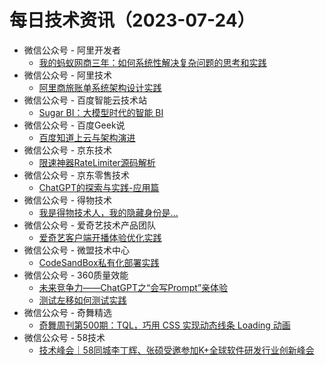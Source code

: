 # 每日技术资讯（2023-07-24）

- 微信公众号 - 阿里开发者
  - [我的蚂蚁网商三年：如何系统性解决复杂问题的思考和实践](https://mp.weixin.qq.com/s?__biz=MzIzOTU0NTQ0MA==&mid=2247533986&idx=1&sn=1c14977f70fa9eab858f3d5920498328)
- 微信公众号 - 阿里技术
  - [阿里商旅账单系统架构设计实践](https://mp.weixin.qq.com/s?__biz=Mzg4NTczNzg2OA==&mid=2247493043&idx=1&sn=e2555c72673596d4034d25a634f3757b)
- 微信公众号 - 百度智能云技术站
  - [Sugar BI：大模型时代的智能 BI](https://mp.weixin.qq.com/s?__biz=MzkxOTM4MTM3Ng==&mid=2247486606&idx=1&sn=92bd45ce6625cd0ff35ef5b19046ccb0)
- 微信公众号 - 百度Geek说
  - [百度知道上云与架构演进](https://mp.weixin.qq.com/s?__biz=Mzg5MjU0NTI5OQ==&mid=2247567737&idx=1&sn=2130017fc588ddacc3e2c9f8b1123b4a)
- 微信公众号 - 京东技术
  - [限速神器RateLimiter源码解析](https://mp.weixin.qq.com/s?__biz=MzU1MzE2NzIzMg==&mid=2247492342&idx=1&sn=1509e3b68ef83d29e74e7b8acad852a6)
- 微信公众号 - 京东零售技术
  - [ChatGPT的探索与实践-应用篇](https://mp.weixin.qq.com/s?__biz=MzUyMDAxMjQ3Ng==&mid=2247501861&idx=1&sn=0a735d9d94af3177145cb1b6606a7118)
- 微信公众号 - 得物技术
  - [我是得物技术人，我的隐藏身份是...](https://mp.weixin.qq.com/s?__biz=MzkxNTE3ODU0NA==&mid=2247494405&idx=1&sn=d48f785da7deb575fc657ab4c3d00323)
- 微信公众号 - 爱奇艺技术产品团队
  - [爱奇艺客户端开播体验优化实践](https://mp.weixin.qq.com/s?__biz=MzI0MjczMjM2NA==&mid=2247497495&idx=1&sn=163ec3e781f46a81d8009af89c0f7f9b)
- 微信公众号 - 微盟技术中心
  - [CodeSandBox私有化部署实践](https://mp.weixin.qq.com/s?__biz=MzU0NzE3MTMwNA==&mid=2247486079&idx=1&sn=55110c5b04ddd4bc78c5863593464d6e)
- 微信公众号 - 360质量效能
  - [未来竞争力——ChatGPT之“会写Prompt”亲体验](https://mp.weixin.qq.com/s?__biz=Mzg4NzU5OTI1NQ==&mid=2247494972&idx=1&sn=3b4b7c2f0d14875381381cc6070b30b0)
  - [测试左移如何测试实践](https://mp.weixin.qq.com/s?__biz=Mzg4NzU5OTI1NQ==&mid=2247494972&idx=2&sn=2a7534d7620de55898b60e50e8296aa3)
- 微信公众号 - 奇舞精选
  - [奇舞周刊第500期：TQL，巧用 CSS 实现动态线条 Loading 动画](https://mp.weixin.qq.com/s?__biz=Mzg4MTYwMzY1Mw==&mid=2247507741&idx=1&sn=d1a0b6d844649276f198e63b2c163b2f)
- 微信公众号 - 58技术
  - [技术峰会｜58同城李丁辉、张硕受邀参加K+全球软件研发行业创新峰会](https://mp.weixin.qq.com/s?__biz=MzI1NDc5MzIxMw==&mid=2247496983&idx=1&sn=b06e2242bf913ea2d34cd2a185b3fab3)
